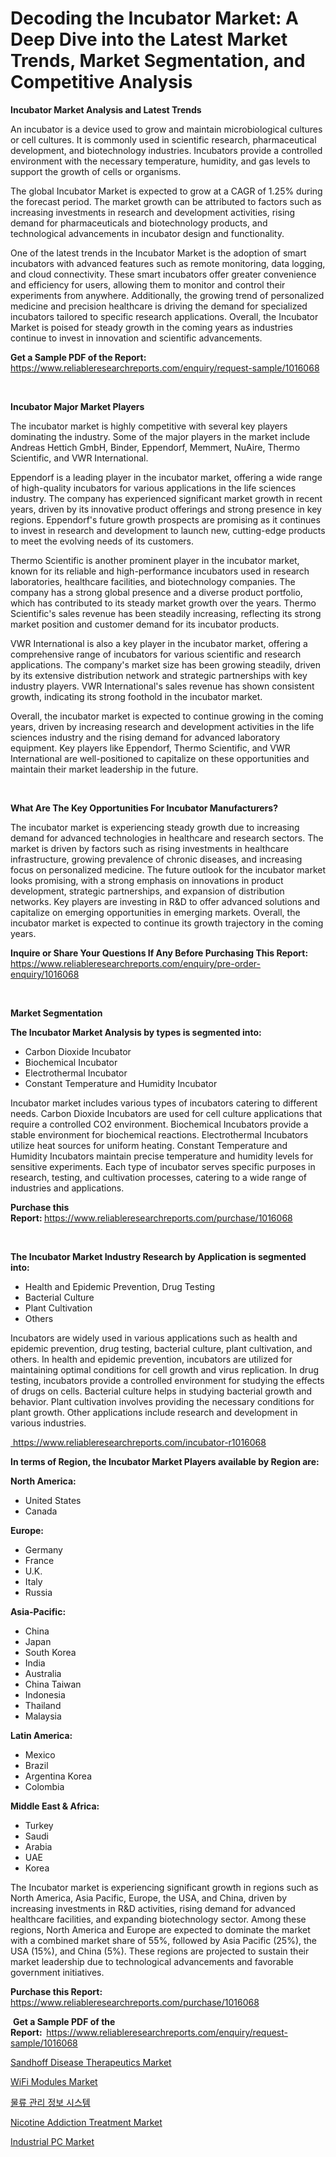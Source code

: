 <p><h1>Decoding the Incubator Market: A Deep Dive into the Latest Market Trends, Market Segmentation, and Competitive Analysis</h1></p><p><strong>Incubator Market Analysis and Latest Trends</strong></p>
<p><p>An incubator is a device used to grow and maintain microbiological cultures or cell cultures. It is commonly used in scientific research, pharmaceutical development, and biotechnology industries. Incubators provide a controlled environment with the necessary temperature, humidity, and gas levels to support the growth of cells or organisms.</p><p>The global Incubator Market is expected to grow at a CAGR of 1.25% during the forecast period. The market growth can be attributed to factors such as increasing investments in research and development activities, rising demand for pharmaceuticals and biotechnology products, and technological advancements in incubator design and functionality.</p><p>One of the latest trends in the Incubator Market is the adoption of smart incubators with advanced features such as remote monitoring, data logging, and cloud connectivity. These smart incubators offer greater convenience and efficiency for users, allowing them to monitor and control their experiments from anywhere. Additionally, the growing trend of personalized medicine and precision healthcare is driving the demand for specialized incubators tailored to specific research applications. Overall, the Incubator Market is poised for steady growth in the coming years as industries continue to invest in innovation and scientific advancements.</p></p>
<p><strong>Get a Sample PDF of the Report:&nbsp;</strong> <a href="https://www.reliableresearchreports.com/enquiry/request-sample/1016068">https://www.reliableresearchreports.com/enquiry/request-sample/1016068</a></p>
<p>&nbsp;</p>
<p><strong>Incubator Major Market Players</strong></p>
<p><p>The incubator market is highly competitive with several key players dominating the industry. Some of the major players in the market include Andreas Hettich GmbH, Binder, Eppendorf, Memmert, NuAire, Thermo Scientific, and VWR International.</p><p>Eppendorf is a leading player in the incubator market, offering a wide range of high-quality incubators for various applications in the life sciences industry. The company has experienced significant market growth in recent years, driven by its innovative product offerings and strong presence in key regions. Eppendorf's future growth prospects are promising as it continues to invest in research and development to launch new, cutting-edge products to meet the evolving needs of its customers.</p><p>Thermo Scientific is another prominent player in the incubator market, known for its reliable and high-performance incubators used in research laboratories, healthcare facilities, and biotechnology companies. The company has a strong global presence and a diverse product portfolio, which has contributed to its steady market growth over the years. Thermo Scientific's sales revenue has been steadily increasing, reflecting its strong market position and customer demand for its incubator products.</p><p>VWR International is also a key player in the incubator market, offering a comprehensive range of incubators for various scientific and research applications. The company's market size has been growing steadily, driven by its extensive distribution network and strategic partnerships with key industry players. VWR International's sales revenue has shown consistent growth, indicating its strong foothold in the incubator market.</p><p>Overall, the incubator market is expected to continue growing in the coming years, driven by increasing research and development activities in the life sciences industry and the rising demand for advanced laboratory equipment. Key players like Eppendorf, Thermo Scientific, and VWR International are well-positioned to capitalize on these opportunities and maintain their market leadership in the future.</p></p>
<p>&nbsp;</p>
<p><strong>What Are The Key Opportunities For Incubator Manufacturers?</strong></p>
<p><p>The incubator market is experiencing steady growth due to increasing demand for advanced technologies in healthcare and research sectors. The market is driven by factors such as rising investments in healthcare infrastructure, growing prevalence of chronic diseases, and increasing focus on personalized medicine. The future outlook for the incubator market looks promising, with a strong emphasis on innovations in product development, strategic partnerships, and expansion of distribution networks. Key players are investing in R&D to offer advanced solutions and capitalize on emerging opportunities in emerging markets. Overall, the incubator market is expected to continue its growth trajectory in the coming years.</p></p>
<p><strong>Inquire or Share Your Questions If Any Before Purchasing This Report:</strong> <a href="https://www.reliableresearchreports.com/enquiry/pre-order-enquiry/1016068">https://www.reliableresearchreports.com/enquiry/pre-order-enquiry/1016068</a></p>
<p>&nbsp;</p>
<p><strong>Market Segmentation</strong></p>
<p><strong>The Incubator Market Analysis by types is segmented into:</strong></p>
<p><ul><li>Carbon Dioxide Incubator</li><li>Biochemical Incubator</li><li>Electrothermal Incubator</li><li>Constant Temperature and Humidity Incubator</li></ul></p>
<p><p>Incubator market includes various types of incubators catering to different needs. Carbon Dioxide Incubators are used for cell culture applications that require a controlled CO2 environment. Biochemical Incubators provide a stable environment for biochemical reactions. Electrothermal Incubators utilize heat sources for uniform heating. Constant Temperature and Humidity Incubators maintain precise temperature and humidity levels for sensitive experiments. Each type of incubator serves specific purposes in research, testing, and cultivation processes, catering to a wide range of industries and applications.</p></p>
<p><strong>Purchase this Report:&nbsp;</strong><a href="https://www.reliableresearchreports.com/purchase/1016068">https://www.reliableresearchreports.com/purchase/1016068</a></p>
<p>&nbsp;</p>
<p><strong>The Incubator Market Industry Research by Application is segmented into:</strong></p>
<p><ul><li>Health and Epidemic Prevention, Drug Testing</li><li>Bacterial Culture</li><li>Plant Cultivation</li><li>Others</li></ul></p>
<p><p>Incubators are widely used in various applications such as health and epidemic prevention, drug testing, bacterial culture, plant cultivation, and others. In health and epidemic prevention, incubators are utilized for maintaining optimal conditions for cell growth and virus replication. In drug testing, incubators provide a controlled environment for studying the effects of drugs on cells. Bacterial culture helps in studying bacterial growth and behavior. Plant cultivation involves providing the necessary conditions for plant growth. Other applications include research and development in various industries.</p></p>
<p><a href="https://www.reliableresearchreports.com/incubator-r1016068">&nbsp;https://www.reliableresearchreports.com/incubator-r1016068</a></p>
<p><strong>In terms of Region, the Incubator Market Players available by Region are:</strong></p>
<p>
    <p> <strong> North America: </strong>
        <ul>
            <li>United States</li>
            <li>Canada</li>
        </ul>
        </p> 
    <p> <strong> Europe: </strong>
        <ul>
            <li>Germany</li>
            <li>France</li>
            <li>U.K.</li>
            <li>Italy</li>
            <li>Russia</li>
        </ul>
        </p> 
    <p> <strong> Asia-Pacific: </strong>
        <ul>
            <li>China</li>
            <li>Japan</li>
            <li>South Korea</li>
            <li>India</li>
            <li>Australia</li>
            <li>China Taiwan</li>
            <li>Indonesia</li>
            <li>Thailand</li>
            <li>Malaysia</li>
        </ul>
        </p> 
    <p> <strong> Latin America: </strong>
        <ul>
            <li>Mexico</li>
            <li>Brazil</li>
            <li>Argentina Korea</li>
            <li>Colombia</li>
        </ul>
        </p> 
    <p> <strong> Middle East & Africa: </strong>
        <ul>
            <li>Turkey</li>
            <li>Saudi</li>
            <li>Arabia</li>
            <li>UAE</li>
            <li>Korea</li>
        </ul>
    </p>
    </p>
<p><p>The Incubator market is experiencing significant growth in regions such as North America, Asia Pacific, Europe, the USA, and China, driven by increasing investments in R&D activities, rising demand for advanced healthcare facilities, and expanding biotechnology sector. Among these regions, North America and Europe are expected to dominate the market with a combined market share of 55%, followed by Asia Pacific (25%), the USA (15%), and China (5%). These regions are projected to sustain their market leadership due to technological advancements and favorable government initiatives.</p></p>
<p><strong>Purchase this Report: </strong><a href="https://www.reliableresearchreports.com/purchase/1016068">https://www.reliableresearchreports.com/purchase/1016068</a></p>
<p>&nbsp;<strong>Get a Sample PDF of the Report:&nbsp;&nbsp;</strong><a href="https://www.reliableresearchreports.com/enquiry/request-sample/1016068">https://www.reliableresearchreports.com/enquiry/request-sample/1016068</a></p>
<p><strong></strong></p>
<p><p><a href="https://github.com/ruddyyedelwadw/Market-Research-Report-List-3/blob/main/sandhoff-disease-therapeutics-market.md">Sandhoff Disease Therapeutics Market</a></p><p><a href="https://medium.com/@david.mackay7867865/wifi-modules-market-report-by-product-type-universal-wi-fi-module-router-scheme-wi-fi-d2d5f7f1d27c">WiFi Modules Market</a></p><p><a href="https://github.com/ahmadrevanz10/Market-Research-Report-List-2/blob/main/427491373930.md">물류 관리 정보 시스템</a></p><p><a href="https://github.com/jaidynmorantestelletmjzya/Market-Research-Report-List-3/blob/main/nicotine-addiction-treatment-market.md">Nicotine Addiction Treatment Market</a></p><p><a href="https://medium.com/@bessiperez20/industrial-pc-market-growth-outlook-from-2024-to-2031-and-it-is-projecting-at-7-4-0b994d5149f0">Industrial PC Market</a></p></p>